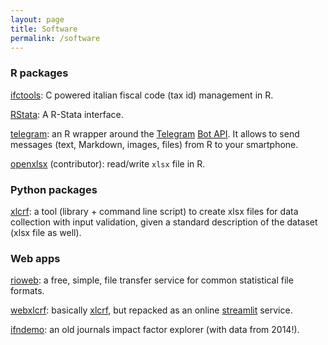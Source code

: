 ```yaml
---
layout: page
title: Software
permalink: /software
---
```


### R packages

[ifctools](https://CRAN.R-project.org/package=ifctools): C powered
italian fiscal code (tax id) management in R.

[RStata](https://CRAN.R-project.org/package=RStata): A R-Stata interface.

[telegram](https://CRAN.R-project.org/package=telegram): an R wrapper
around the [Telegram](http://telegram.org/) [Bot
API](http://core.telegram.org/bots/api). It allows to send messages
(text, Markdown, images, files) from R to your smartphone.

[openxlsx](https://CRAN.R-project.org/package=openxlsx) (contributor):
read/write `xlsx` file in R.

### Python packages

[xlcrf](https://pypi.org/project/xlcrf/): a tool (library + command
line script) to create xlsx files for data collection with input
validation, given a standard description of the dataset (xlsx file as
well).


### Web apps

[rioweb](https://gallery.shinyapps.io/rioweb): a free, simple, file
transfer service for common statistical file formats. 

[webxlcrf](https://share.streamlit.io/lbraglia/webxlcrf/main):
basically [xlcrf](https://pypi.org/project/xlcrf/), but repacked as an
online [streamlit](https://streamlit.io) service.

[ifndemo](https://lbraglia.shinyapps.io/ifndemo): an old journals
 impact factor explorer (with data from 2014!).
